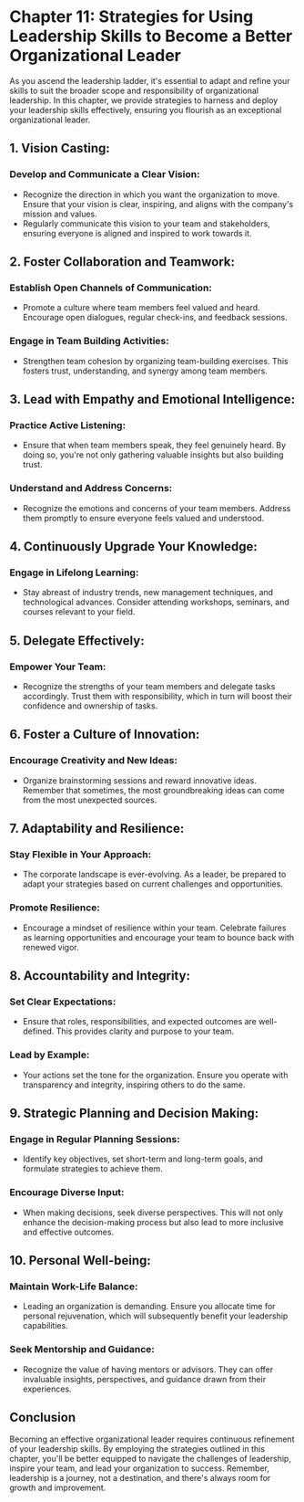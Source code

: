 Chapter 11: Strategies for Using Leadership Skills to Become a Better Organizational Leader
===========================================================================================

As you ascend the leadership ladder, it's essential to adapt and refine your skills to suit the broader scope and responsibility of organizational leadership. In this chapter, we provide strategies to harness and deploy your leadership skills effectively, ensuring you flourish as an exceptional organizational leader.

**1. Vision Casting:**
----------------------

### **Develop and Communicate a Clear Vision:**

* Recognize the direction in which you want the organization to move. Ensure that your vision is clear, inspiring, and aligns with the company's mission and values.
* Regularly communicate this vision to your team and stakeholders, ensuring everyone is aligned and inspired to work towards it.

**2. Foster Collaboration and Teamwork:**
-----------------------------------------

### **Establish Open Channels of Communication:**

* Promote a culture where team members feel valued and heard. Encourage open dialogues, regular check-ins, and feedback sessions.

### **Engage in Team Building Activities:**

* Strengthen team cohesion by organizing team-building exercises. This fosters trust, understanding, and synergy among team members.

**3. Lead with Empathy and Emotional Intelligence:**
----------------------------------------------------

### **Practice Active Listening:**

* Ensure that when team members speak, they feel genuinely heard. By doing so, you're not only gathering valuable insights but also building trust.

### **Understand and Address Concerns:**

* Recognize the emotions and concerns of your team members. Address them promptly to ensure everyone feels valued and understood.

**4. Continuously Upgrade Your Knowledge:**
-------------------------------------------

### **Engage in Lifelong Learning:**

* Stay abreast of industry trends, new management techniques, and technological advances. Consider attending workshops, seminars, and courses relevant to your field.

**5. Delegate Effectively:**
----------------------------

### **Empower Your Team:**

* Recognize the strengths of your team members and delegate tasks accordingly. Trust them with responsibility, which in turn will boost their confidence and ownership of tasks.

**6. Foster a Culture of Innovation:**
--------------------------------------

### **Encourage Creativity and New Ideas:**

* Organize brainstorming sessions and reward innovative ideas. Remember that sometimes, the most groundbreaking ideas can come from the most unexpected sources.

**7. Adaptability and Resilience:**
-----------------------------------

### **Stay Flexible in Your Approach:**

* The corporate landscape is ever-evolving. As a leader, be prepared to adapt your strategies based on current challenges and opportunities.

### **Promote Resilience:**

* Encourage a mindset of resilience within your team. Celebrate failures as learning opportunities and encourage your team to bounce back with renewed vigor.

**8. Accountability and Integrity:**
------------------------------------

### **Set Clear Expectations:**

* Ensure that roles, responsibilities, and expected outcomes are well-defined. This provides clarity and purpose to your team.

### **Lead by Example:**

* Your actions set the tone for the organization. Ensure you operate with transparency and integrity, inspiring others to do the same.

**9. Strategic Planning and Decision Making:**
----------------------------------------------

### **Engage in Regular Planning Sessions:**

* Identify key objectives, set short-term and long-term goals, and formulate strategies to achieve them.

### **Encourage Diverse Input:**

* When making decisions, seek diverse perspectives. This will not only enhance the decision-making process but also lead to more inclusive and effective outcomes.

**10. Personal Well-being:**
----------------------------

### **Maintain Work-Life Balance:**

* Leading an organization is demanding. Ensure you allocate time for personal rejuvenation, which will subsequently benefit your leadership capabilities.

### **Seek Mentorship and Guidance:**

* Recognize the value of having mentors or advisors. They can offer invaluable insights, perspectives, and guidance drawn from their experiences.

**Conclusion**
--------------

Becoming an effective organizational leader requires continuous refinement of your leadership skills. By employing the strategies outlined in this chapter, you'll be better equipped to navigate the challenges of leadership, inspire your team, and lead your organization to success. Remember, leadership is a journey, not a destination, and there's always room for growth and improvement.
